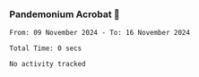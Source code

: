 ### Pandemonium Acrobat 🤸

<!--START_SECTION:waka-->

```all_time
From: 09 November 2024 - To: 16 November 2024

Total Time: 0 secs

No activity tracked
```

<!--END_SECTION:waka-->
